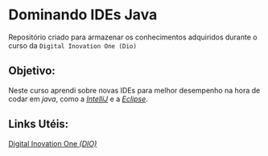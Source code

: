 # Dominando IDEs Java
Repositório criado para armazenar os conhecimentos adquiridos durante o curso da `Digital Inovation One (Dio)`

## Objetivo:
Neste curso aprendi sobre novas IDEs para melhor desempenho na hora de codar em _java_, como a [_IntelliJ_](https://www.jetbrains.com/pt-br/idea/) e a [_Eclipse_](https://www.eclipse.org/).

## Links Utéis:
[Digital Inovation One _(DIO)_](https://www.dio.me/)